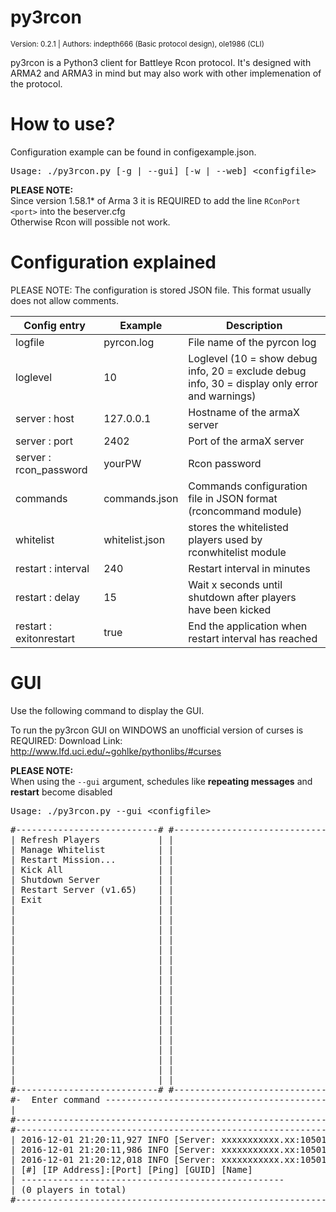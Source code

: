 py3rcon
============
<sup>Version: 0.2.1 | Authors: indepth666 (Basic protocol design), ole1986 (CLI)</sup>

py3rcon is a Python3 client for Battleye Rcon protocol. 
It's designed with ARMA2 and ARMA3 in mind but may also work with other implemenation of the protocol.


How to use?
===========

Configuration example can be found in configexample.json.

<pre>Usage: ./py3rcon.py [-g | --gui] [-w | --web] &lt;configfile&gt;</pre>

**PLEASE NOTE:**<br />
Since version 1.58.1* of Arma 3 it is REQUIRED to add the line `RConPort <port>` into the beserver.cfg<br />
Otherwise Rcon will possible not work.

Configuration explained
=======================

PLEASE NOTE: The configuration is stored JSON file. This format usually does not allow comments.

Config entry            | Example        | Description
----------------------- | -------------- | -----------
logfile                 | pyrcon.log     | File name of the pyrcon log
loglevel                | 10             | Loglevel (10 = show debug info, 20 = exclude debug info, 30 = display only error and warnings)
server : host           | 127.0.0.1      | Hostname of the armaX server
server : port           | 2402           | Port of the armaX server
server : rcon_password  | yourPW         | Rcon password
commands                | commands.json  | Commands configuration file in JSON format (rconcommand module)
whitelist               | whitelist.json | stores the whitelisted players used by rconwhitelist module
restart : interval      | 240            | Restart interval in minutes
restart : delay         | 15             | Wait x seconds until shutdown after players have been kicked
restart : exitonrestart | true           | End the application when restart interval has reached

GUI
========================
Use the following command to display the GUI.

To run the py3rcon GUI on WINDOWS an unofficial version of curses is REQUIRED: 
Download Link: http://www.lfd.uci.edu/~gohlke/pythonlibs/#curses

**PLEASE NOTE:**<br /> 
When using the `--gui` argument, schedules like **repeating messages** and **restart** become disabled

<pre>Usage: ./py3rcon.py --gui &lt;configfile&gt;</pre>

<pre>
#---------------------------# #-------------------------------------------------------------------------------#
| Refresh Players           | |                                                                               |
| Manage Whitelist          | |                                                                               |
| Restart Mission...        | |                                                                               |
| Kick All                  | |                                                                               |
| Shutdown Server           | |                                                                               |
| Restart Server (v1.65)    | |                                                                               |
| Exit                      | |                                                                               |
|                           | |                                                                               |
|                           | |                                                                               |
|                           | |                                                                               |
|                           | |                                                                               |
|                           | |                                                                               |
|                           | |                                                                               |
|                           | |                                                                               |
|                           | |                                                                               |
|                           | |                                                                               |
|                           | |                                                                               |
|                           | |                                                                               |
|                           | |                                                                               |
|                           | |                                                                               |
|                           | |                                                                               |
|                           | |                                                                               |
|                           | |                                                                               |
|                           | |                                                                               |
|                           | |                                                                               |
#---------------------------# #-------------------------------------------------------------------------------#
#-  Enter command --------------------------------------------------------------------------------------------#
|                                                                                                             |
#-------------------------------------------------------------------------------------------------------------#
#-------------------------------------------------------------------------------------------------------------#
| 2016-12-01 21:20:11,927 INFO [Server: xxxxxxxxxxx.xx:10501]: Authenticated                                  |
| 2016-12-01 21:20:11,986 INFO [Server: xxxxxxxxxxx.xx:10501]: RCon admin #0 (xx.xx0.xx1.97:54410) logged in  |
| 2016-12-01 21:20:12,018 INFO [Server: xxxxxxxxxxx.xx:10501]: Players on server:                             |
| [#] [IP Address]:[Port] [Ping] [GUID] [Name]                                                                |
| --------------------------------------------------                                                          |
| (0 players in total)                                                                                        |
#-------------------------------------------------------------------------------------------------------------#
</pre>
